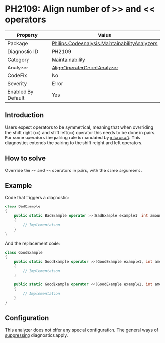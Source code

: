 # PH2109: Align number of >> and << operators

| Property | Value  |
|--|--|
| Package | [Philips.CodeAnalysis.MaintainabilityAnalyzers](https://www.nuget.org/packages/Philips.CodeAnalysis.MaintainabilityAnalyzers) |
| Diagnostic ID | PH2109 |
| Category  | [Maintainability](../Maintainability.md) |
| Analyzer | [AlignOperatorCountAnalyzer](https://github.com/philips-software/roslyn-analyzers/blob/master/Philips.CodeAnalysis.MaintainabilityAnalyzers/Maintainability/AlignOperatorsCountAnalyzer.cs)
| CodeFix  | No |
| Severity | Error |
| Enabled By Default | Yes |

## Introduction

Users expect operators to be symmetrical, meaning that when overriding the shift right (`>>`) and shift left(`<<`) operator this needs to be done in pairs. For some operators the pairing rule is mandated by [microsoft](https://learn.microsoft.com/en-us/dotnet/csharp/language-reference/operators/operator-overloading#overloadable-operators). This diagnostics extends the pairing to the shift reight and left operators.

## How to solve

Override the `>>` and `<<` operators in pairs, with the same arguments.

## Example

Code that triggers a diagnostic:
``` cs
class BadExample
{
    public static BadExample operator >>(BadExample example1, int amount) 
    {
        // Implementation
    }
}

```

And the replacement code:
``` cs
class GoodExample 
{
    public static GoodExample operator >>(GoodExample example1, int amount)
    {
        // Implementation
    }

    public static GoodExample operator <<(GoodExample example1, int amount) 
    {
        // Implementation
    }
}

```

## Configuration

This analyzer does not offer any special configuration. The general ways of [suppressing](https://learn.microsoft.com/en-us/dotnet/fundamentals/code-analysis/suppress-warnings) diagnostics apply.
